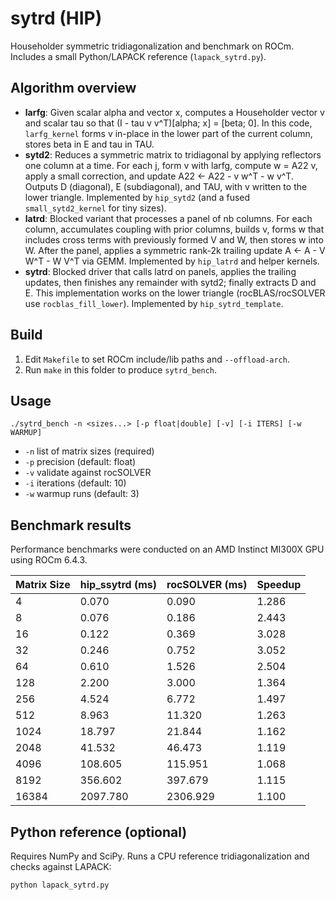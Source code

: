 # sytrd (HIP)

Householder symmetric tridiagonalization and benchmark on ROCm. Includes a small Python/LAPACK reference (`lapack_sytrd.py`).

## Algorithm overview
- **larfg**: Given scalar alpha and vector x, computes a Householder vector v and scalar tau so that (I - tau v v^T)[alpha; x] = [beta; 0]. In this code, `larfg_kernel` forms v in-place in the lower part of the current column, stores beta in E and tau in TAU.
- **sytd2**: Reduces a symmetric matrix to tridiagonal by applying reflectors one column at a time. For each j, form v with larfg, compute w = A22 v, apply a small correction, and update A22 <- A22 - v w^T - w v^T. Outputs D (diagonal), E (subdiagonal), and TAU, with v written to the lower triangle. Implemented by `hip_sytd2` (and a fused `small_sytd2_kernel` for tiny sizes).
- **latrd**: Blocked variant that processes a panel of nb columns. For each column, accumulates coupling with prior columns, builds v, forms w that includes cross terms with previously formed V and W, then stores w into W. After the panel, applies a symmetric rank-2k trailing update A <- A - V W^T - W V^T via GEMM. Implemented by `hip_latrd` and helper kernels.
- **sytrd**: Blocked driver that calls latrd on panels, applies the trailing updates, then finishes any remainder with sytd2; finally extracts D and E. This implementation works on the lower triangle (rocBLAS/rocSOLVER use `rocblas_fill_lower`). Implemented by `hip_sytrd_template`.

## Build
1. Edit `Makefile` to set ROCm include/lib paths and `--offload-arch`.
2. Run `make` in this folder to produce `sytrd_bench`.

## Usage
```
./sytrd_bench -n <sizes...> [-p float|double] [-v] [-i ITERS] [-w WARMUP]
```
- `-n` list of matrix sizes (required)
- `-p` precision (default: float)
- `-v` validate against rocSOLVER
- `-i` iterations (default: 10)
- `-w` warmup runs (default: 3)

## Benchmark results

Performance benchmarks were conducted on an AMD Instinct MI300X GPU using ROCm 6.4.3.

| Matrix Size | hip_ssytrd (ms) | rocSOLVER (ms) | Speedup |
|-------------|-----------------|----------------|---------|
| 4           | 0.070           | 0.090          | 1.286   |
| 8           | 0.076           | 0.186          | 2.443   |
| 16          | 0.122           | 0.369          | 3.028   |
| 32          | 0.246           | 0.752          | 3.052   |
| 64          | 0.610           | 1.526          | 2.504   |
| 128         | 2.200           | 3.000          | 1.364   |
| 256         | 4.524           | 6.772          | 1.497   |
| 512         | 8.963           | 11.320         | 1.263   |
| 1024        | 18.797          | 21.844         | 1.162   |
| 2048        | 41.532          | 46.473         | 1.119   |
| 4096        | 108.605         | 115.951        | 1.068   |
| 8192        | 356.602         | 397.679        | 1.115   |
| 16384       | 2097.780        | 2306.929       | 1.100   |

## Python reference (optional)
Requires NumPy and SciPy. Runs a CPU reference tridiagonalization and checks against LAPACK:
```
python lapack_sytrd.py
```
